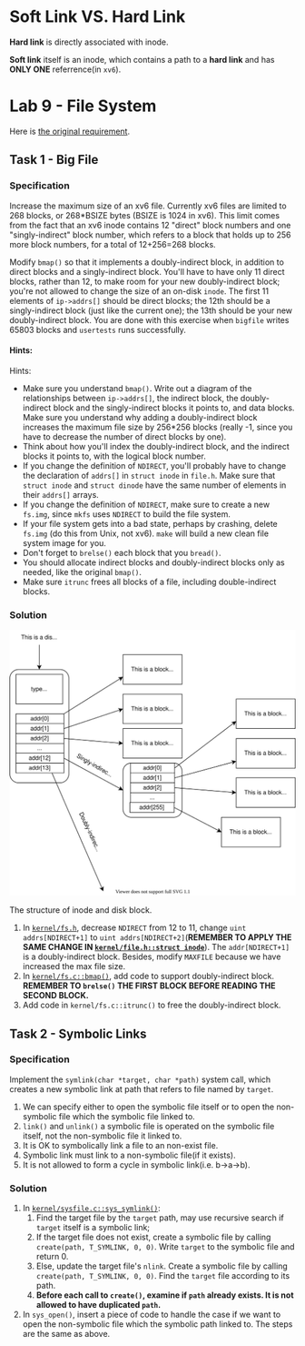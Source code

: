 # Soft Link VS. Hard Link

**Hard link** is directly associated with inode.

**Soft link** itself is an inode, which contains a path to a **hard link** and has **ONLY ONE** referrence(in `xv6`).

# Lab 9 - File System

Here is [the original requirement](https://pdos.csail.mit.edu/6.S081/2021/labs/fs.html).

## Task 1 - Big File

### Specification

Increase the maximum size of an xv6 file. Currently xv6 files are limited to 268 blocks, or 268\*BSIZE bytes (BSIZE is 1024 in xv6). This limit comes from the fact that an xv6 inode contains 12 "direct" block numbers and one "singly-indirect" block number, which refers to a block that holds up to 256 more block numbers, for a total of 12+256=268 blocks.

Modify `bmap()` so that it implements a doubly-indirect block, in addition to direct blocks and a singly-indirect block. You'll have to have only 11 direct blocks, rather than 12, to make room for your new doubly-indirect block; you're not allowed to change the size of an on-disk `inode`. The first 11 elements of `ip->addrs[]` should be direct blocks; the 12th should be a singly-indirect block (just like the current one); the 13th should be your new doubly-indirect block. You are done with this exercise when `bigfile` writes 65803 blocks and `usertests` runs successfully.

#### Hints:

Hints:

- Make sure you understand `bmap()`. Write out a diagram of the relationships between `ip->addrs[]`, the indirect block, the doubly-indirect block and the singly-indirect blocks it points to, and data blocks. Make sure you understand why adding a doubly-indirect block increases the maximum file size by 256\*256 blocks (really -1, since you have to decrease the number of direct blocks by one).
- Think about how you'll index the doubly-indirect block, and the indirect blocks it points to, with the logical block number.
- If you change the definition of `NDIRECT`, you'll probably have to change the declaration of `addrs[]` in `struct inode` in `file.h`. Make sure that `struct inode` and `struct dinode` have the same number of elements in their `addrs[]` arrays.
- If you change the definition of `NDIRECT`, make sure to create a new `fs.img`, since `mkfs` uses `NDIRECT` to build the file system.
- If your file system gets into a bad state, perhaps by crashing, delete `fs.img` (do this from Unix, not xv6). `make` will build a new clean file system image for you.
- Don't forget to `brelse()` each block that you `bread()`.
- You should allocate indirect blocks and doubly-indirect blocks only as needed, like the original `bmap()`.
- Make sure `itrunc` frees all blocks of a file, including double-indirect blocks.

### Solution

![struct](fs.assets/struct.svg)

The structure of inode and disk block.

1. In [`kernel/fs.h`](kernel/fs.h), decrease `NDIRECT` from 12 to 11, change `uint addrs[NDIRECT+1]` to `uint addrs[NDIRECT+2]`(**REMEMBER TO APPLY THE SAME CHANGE IN [`kernel/file.h::struct inode`](kernel/file.h)**). The `addr[NDIRECT+1]` is a doubly-indirect block. Besides, modify `MAXFILE` because we have increased the max file size.
2. In [`kernel/fs.c::bmap()`](kernel/fs.c), add code to support doubly-indirect block. **REMEMBER TO `brelse()` THE FIRST BLOCK BEFORE READING THE SECOND BLOCK.**
3. Add code in `kernel/fs.c::itrunc()` to free the doubly-indirect block.

## Task 2 - Symbolic Links

### Specification

Implement the `symlink(char *target, char *path)` system call, which creates a new symbolic link at path that refers to file named by `target`.

1. We can specify either to open the symbolic file itself or to open the non-symbolic file which the symbolic file linked to.
2. `link()` and `unlink()` a symbolic file is operated on the symbolic file itself, not the non-symbolic file it linked to.
3. It is OK to symbolically link a file to an non-exist file.
4. Symbolic link must link to a non-symbolic file(if it exists).
5. It is not allowed to form a cycle in symbolic link(i.e. b->a->b).

### Solution

1. In [`kernel/sysfile.c::sys_symlink()`](kernel/sysfile.c):
   1. Find the target file by the `target` path, may use recursive search if `target` itself is a symbolic link;
   2. If the target file does not exist, create a symbolic file by calling `create(path, T_SYMLINK, 0, 0)`. Write `target` to the symbolic file and return 0.
   3. Else, update the target file's `nlink`. Create a symbolic file by calling `create(path, T_SYMLINK, 0, 0)`. Find the `target` file according to its path.
   4. **Before each call to `create()`, examine if `path` already exists. It is not allowed to have duplicated `path`.**
2. In `sys_open()`, insert a piece of code to handle the case if we want to open the non-symbolic file which the symbolic path linked to. The steps are the same as above.

